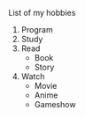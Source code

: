 List of my hobbies
1. Program
2. Study
3. Read
   * Book
   * Story
4. Watch
   - Movie
   - Anime
   - Gameshow

